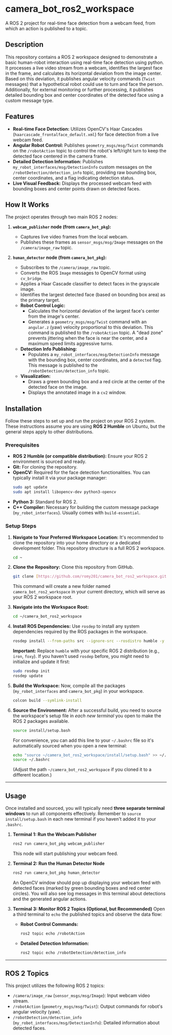 # camera_bot_ros2_workspace

A ROS 2 project for real-time face detection from a webcam feed, from which an action is published to a topic.
## Description

This repository contains a ROS 2 workspace designed to demonstrate a basic human-robot interaction using real-time face detection using python. 
It processes a live video stream from a webcam, identifies the largest face in the frame, and calculates its horizontal deviation from the image center. Based on this deviation, it publishes angular velocity commands (`Twist` messages) that a hypothetical robot could use to turn and face the person. 
Additionally, for external monitoring or further processing, it publishes detailed bounding box and center coordinates of the detected face using a custom message type.

## Features

* **Real-time Face Detection:** Utilizes OpenCV's Haar Cascades (`haarcascade_frontalface_default.xml`) for face detection from a live webcam feed.
* **Angular Robot Control:** Publishes `geometry_msgs/msg/Twist` commands on the `/robotAction` topic to control the robot's left/right turn to keep the detected face centered in the camera frame.
* **Detailed Detection Information:** Publishes `my_robot_interfaces/msg/DetectionInfo` custom messages on the `/robotDetection/detection_info` topic, providing raw bounding box, center coordinates, and a flag indicating detection status.
* **Live Visual Feedback:** Displays the processed webcam feed with bounding boxes and center points drawn on detected faces.

## How It Works

The project operates through two main ROS 2 nodes:

1.  **`webcam_publisher` node (from `camera_bot_pkg`):**
    * Captures live video frames from the local webcam.
    * Publishes these frames as `sensor_msgs/msg/Image` messages on the `/camera/image_raw` topic.

2.  **`human_detector` node (from `camera_bot_pkg`):**
    * Subscribes to the `/camera/image_raw` topic.
    * Converts the ROS `Image` messages to OpenCV format using `cv_bridge`.
    * Applies a Haar Cascade classifier to detect faces in the grayscale image.
    * Identifies the largest detected face (based on bounding box area) as the primary target.
    * **Robot Control Logic:**
        * Calculates the horizontal deviation of the largest face's center from the image's center.
        * Generates a `geometry_msgs/msg/Twist` command with an `angular.z` (yaw) velocity proportional to this deviation. This command is published to the `/robotAction` topic. A "dead zone" prevents jittering when the face is near the center, and a maximum speed limits aggressive turns.
    * **Detection Info Publishing:**
        * Populates a `my_robot_interfaces/msg/DetectionInfo` message with the bounding box, center coordinates, and a `detected` flag. This message is published to the `/robotDetection/detection_info` topic.
    * **Visualization:**
        * Draws a green bounding box and a red circle at the center of the detected face on the image.
        * Displays the annotated image in a `cv2` window.

## Installation

Follow these steps to set up and run the project on your ROS 2 system. These instructions assume you are using **ROS 2 Humble** on Ubuntu, but the general steps apply to other distributions.

### Prerequisites

* **ROS 2 Humble (or compatible distribution):** Ensure your ROS 2 environment is sourced and ready.
* **Git:** For cloning the repository.
* **OpenCV:** Required for the face detection functionalities. You can typically install it via your package manager:
    ```bash
    sudo apt update
    sudo apt install libopencv-dev python3-opencv
    ```
* **Python 3:** Standard for ROS 2.
* **C++ Compiler:** Necessary for building the custom message package (`my_robot_interfaces`). Usually comes with `build-essential`.

### Setup Steps

1.  **Navigate to Your Preferred Workspace Location:**
    It's recommended to clone the repository into your home directory or a dedicated development folder. This repository structure is a full ROS 2 workspace.
    ```bash
    cd ~
    ```

2.  **Clone the Repository:**
    Clone this repository from GitHub.
    ```bash
    git clone [https://github.com/romy201/camera_bot_ros2_workspace.git](https://github.com/romy201/camera_bot_ros2_workspace.git)
    ```
    This command will create a new folder named `camera_bot_ros2_workspace` in your current directory, which will serve as your ROS 2 workspace root.

3.  **Navigate into the Workspace Root:**
    ```bash
    cd ~/camera_bot_ros2_workspace
    ```

4.  **Install ROS Dependencies:**
    Use `rosdep` to install any system dependencies required by the ROS packages in the workspace.
    ```bash
    rosdep install --from-paths src --ignore-src --rosdistro humble -y
    ```
    **Important:** Replace `humble` with your specific ROS 2 distribution (e.g., `iron`, `foxy`). If you haven't used `rosdep` before, you might need to initialize and update it first:
    ```bash
    sudo rosdep init
    rosdep update
    ```

5.  **Build the Workspace:**
    Now, compile all the packages (`my_robot_interfaces` and `camera_bot_pkg`) in your workspace.
    ```bash
    colcon build --symlink-install
    ```

6.  **Source the Environment:**
    After a successful build, you need to source the workspace's setup file in *each new terminal* you open to make the ROS 2 packages available.
    ```bash
    source install/setup.bash
    ```
    For convenience, you can add this line to your `~/.bashrc` file so it's automatically sourced when you open a new terminal:
    ```bash
    echo "source ~/camera_bot_ros2_workspace/install/setup.bash" >> ~/.bashrc
    source ~/.bashrc
    ```
    (Adjust the path `~/camera_bot_ros2_workspace` if you cloned it to a different location.)

---

## Usage

Once installed and sourced, you will typically need **three separate terminal windows** to run all components effectively. Remember to `source install/setup.bash` in each new terminal if you haven't added it to your `.bashrc`.

1.  **Terminal 1: Run the Webcam Publisher**
    ```bash
    ros2 run camera_bot_pkg webcam_publisher
    ```
    This node will start publishing your webcam feed.

2.  **Terminal 2: Run the Human Detector Node**
    ```bash
    ros2 run camera_bot_pkg human_detector
    ```
    An OpenCV window should pop up displaying your webcam feed with detected faces (marked by green bounding boxes and red center circles). You will also see log messages in this terminal about detections and the generated angular actions.

3.  **Terminal 3: Monitor ROS 2 Topics (Optional, but Recommended)**
    Open a third terminal to `echo` the published topics and observe the data flow:
    * **Robot Control Commands:**
        ```bash
        ros2 topic echo /robotAction
        ```
    * **Detailed Detection Information:**
        ```bash
        ros2 topic echo /robotDetection/detection_info
        ```

---

## ROS 2 Topics

This project utilizes the following ROS 2 topics:

* `/camera/image_raw` (`sensor_msgs/msg/Image`): Input webcam video stream.
* `/robotAction` (`geometry_msgs/msg/Twist`): Output commands for robot's angular velocity (yaw).
* `/robotDetection/detection_info` (`my_robot_interfaces/msg/DetectionInfo`): Detailed information about detected faces.
